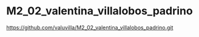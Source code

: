 # M2_02_valentina_villalobos_padrino

https://github.com/valuvilla/M2_02_valentina_villalobos_padrino.git

